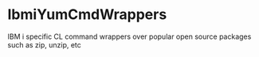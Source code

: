 # IbmiYumCmdWrappers
IBM i specific CL command wrappers over popular open source packages such as zip, unzip, etc
